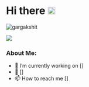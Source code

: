 # Hi there <img src="https://github.com/TheDudeThatCode/TheDudeThatCode/blob/master/Assets/Hi.gif" width="20px">
<p align="left"> <img src="https://komarev.com/ghpvc/?username=br33z3" alt="gargakshit" /> </p>
<p align="center">

</p>

<img src="https://c.tenor.com/VrzXhtoSwcsAAAAC/hacker-typing.gif">

### About Me:
- 🏦  I’m currently working on []
- 💬 []
- 📫 How to reach me []
